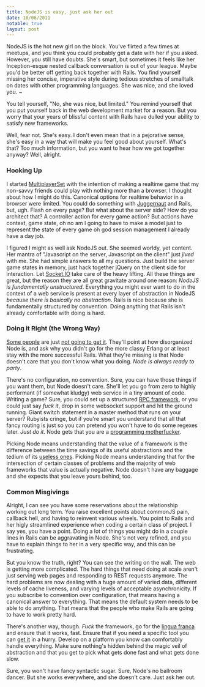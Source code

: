 ```yaml
---
title: NodeJS is easy, just ask her out
date: 10/06/2011
notable: true
layout: post
---
```


NodeJS is the hot new girl on the block. You've flirted a few times at meetups,
and you think you could probably get a date with her if you asked. However, you
still have doubts. She's smart, but sometimes it feels like her Inception-esque
nested callback conversation is out of your league. Maybe you'd be better off
getting back together with Rails. You find yourself missing her concise,
imperative style during tedious stretches of smalltalk on dates with other
programming languages. She was nice, and she loved you. ~

You tell yourself, "No, she was nice, but limited." You remind yourself that you
put yourself back in the web development market for a reason. But you worry that
your years of blissful content with Rails have dulled your ability to satisfy
new frameworks.

Well, fear not. She's easy. I don't even mean that in a pejorative sense, she's
easy in a way that will make you feel good about yourself. What's that? Too much
information, but you want to hear how we got together anyway? Well, alright.

### Hooking Up

I started [MultiplayerSet][1] with the intention of making a realtime game that
my non-savvy friends could play with nothing more than a browser. I thought
about how I might do this. Canonical options for realtime behavior in a browser
were limited. You could do something with [Juggernaut][3] and Rails, but, ugh.
Flash on every page? But what about the server side? How do you architect that?
A controller action for every game action? But actions have context, game state,
oh no am I going to have to make a model just to represent the state of every
game oh god session management I already have a day job.

I figured I might as well ask NodeJS out. She seemed worldy, yet content. Her
mantra of "Javascript on the server, Javascript on the client" just *jived* with
me. She had simple answers to all my questions. Just build the server game
states in memory, just hack together jQuery on the client side for interaction.
Let [Socket.IO][8] take care of the heavy lifting. All these things are great,
but the reason they are all great gravitate around one reason: *NodeJS is
fundamentally unstructured*. Everything you might ever want to do in the context
of a web service is present at every layer of abstraction in NodeJS *because
there is basically no abstraction*. Rails is nice because she is fundamentally
structured by convention. Doing anything that Rails isn't already comfortable
with doing is hard.

### Doing it Right (the Wrong Way)

[Some people][4] are just [not going to get it][5]. They'll point at how
disorganized Node is, and ask why you didn't go for the more classy Erlang or at
least stay with the more successful Rails. What they're missing is that Node
doesn't care that you don't know what you doing. *Node is always ready to
party*.

There's no configuration, no convention. Sure, you can have those things if you
want them, but Node doesn't care. She'll let you go from zero to highly
performant (if somewhat kludgy) web service in a tiny amount of code. Writing a
game? Sure, you could set up a structured [RPC framework][7], or you could just
say *fuck it*, drop in some websocket support and hit the ground running. Giant
switch statement in a master method that runs on your server? Rubyists cringe,
but if you're smart you understand that all that fancy routing is just so you
can pretend you won't have to do some regexes later. *Just do it*. Node gets
that you are a [programming motherfucker][9].

Picking Node means understanding that the value of a framework is the difference
between the time savings of its useful abstractions and the tedium of its
[useless ones][11]. Picking Node means understanding that for the intersection
of certain classes of problems and the majority of web frameworks that value is
actually negative. Node doesn't have any baggage and she expects that you leave
yours behind, too.

### Common Misgivings

Alright, I can see you have some reservations about the relationship working out
long term. You raise excellent points about commonJS pain, callback hell, and
having to reinvent various wheels. You point to Rails and her higly streamlined
experience when coding a certain class of project. I say yes, you have a point.
Doing a lot of things you might do in a couple lines in Rails can be aggravating
in Node. She's not very refined, and you have to explain things to her in a very
specific way, and this can be frustrating.

But you know the truth, right? You can see the writing on the wall. The web is
getting more complicated. The hard things that need doing at scale aren't just
serving web pages and responding to REST requests anymore. The hard problems are
now dealing with a huge amount of varied data, different levels of cache
liveness, and varying levels of acceptable asynchronicity. If you subscribe to
convention over configuration, that means having a canonical answer to
everything. That means the default system needs to be able to do anything. That
means that the people who make Rails are going to have to work pretty hard.

There's another way, though. *Fuck* the framework, go for the [lingua
franca][10] and ensure that it works, fast. Ensure that if you need a specific
tool you can [get it][6] in a hurry. Develop on a platform you know can
comfortably handle everything. Make sure nothing's hidden behind the magic veil
of abstraction and that you get to pick what gets done fast and what gets done
slow.

Sure, you won't have fancy syntactic sugar. Sure, Node's no ballroom dancer. But
she works everywhere, and she doesn't care. Just ask her out.

[1]: http://multiplayerset.com
[2]: http://www.travisglines.com/web-coding/webgl-node-js-websockets-a-web-technology-perfect-storm
[3]: http://juggernaut.rubyforge.org/
[4]: http://blog.ankurgoyal.com/post/6433642218/node-js-is-backwards
[5]: http://yehudakatz.com/2011/06/14/what-the-hell-is-happening-to-rails/
[6]: http://npmjs.org/
[7]: http://nowjs.com/
[8]: http://socket.io/
[9]: http://programming-motherfucker.com/
[10]: http://en.wikipedia.org/wiki/JavaScript
[11]: http://steve-yegge.blogspot.com/2010/07/wikileaks-to-leak-5000-open-source-java.html